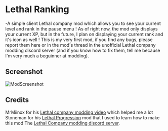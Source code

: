 # Lethal Ranking
-A simple client Lethal company mod which allows you to see your current level and rank in the pause menu !
As of right now, the mod only displays your current XP, but in the future, I plan on displaying your current rank and it's icon as well !
This is my very first mod, if you find any bugs, please report them here or in the mod's thread in the unofficial Lethal company modding discord server (and if you know how to fix them, tell me because I'm very much a beguinner at modding).
## Screenshot 
![ModScreenshot](https://github.com/claymorwan/Lethal_Ranking/assets/86072589/39e8d69c-f9e3-4ff7-abff-0f5dbf62bdee)
## Credits
MrMiinxx for his [Lethal company modding video](https://www.youtube.com/watch?v=4Q7Zp5K2ywI) which helped me a lot 
Stoneman for his [Lethal Progression](https://github.com/stoneman2/LethalProgression) mod that I used to learn how to make this mod
The [Lethal Company modding discord server](https://discord.gg/gJm5EH93).
